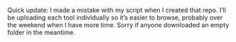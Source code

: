 Quick update: I made a mistake with my script when I created that repo. I’ll be uploading each tool individually so it’s easier to browse, probably over the weekend when I have more time. Sorry if anyone downloaded an empty folder in the meantime.
